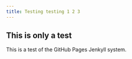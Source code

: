 ```yaml
---
title: Testing testing 1 2 3
---
```


## This is only a test

This is a test of the GitHub Pages Jenkyll system.
